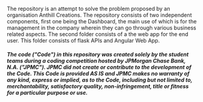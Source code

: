 The repository is an attempt to solve the problem proposed by an organisation Anthill Creations.
The repository consists of two independent components, first one being the Dashboard, the main use of which is for the management in the company wherein they can go through various business related aspects.
The second folder consists of a the web app for the end user. This folder consists of flask APIs and Angular Web App.

##### The code ("Code") in this repository was created solely by the student teams during a coding competition hosted by JPMorgan Chase Bank, N.A. ("JPMC").						JPMC did not create or contribute to the development of the Code.  This Code is provided AS IS and JPMC makes no warranty of any kind, express or implied, as to the Code,						including but not limited to, merchantability, satisfactory quality, non-infringement, title or fitness for a particular purpose or use.
